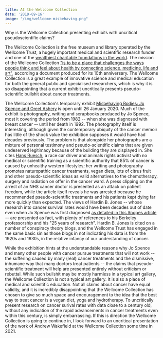 ```yaml
---
title: At the Wellcome Collection 
date: '2019-09-16'
image: "/img/wellcome-misbehaving.png"
---
```


Why is the Wellcome Collection presenting exhibits with uncritical pseudoscientific claims?

The Wellcome Collection is the free museum and library operated by the Wellcome Trust, a hugely important medical and scientific research funder and one of the [wealthiest charitable foundations in the world](https://en.wikipedia.org/wiki/List_of_wealthiest_charitable_foundations). The mission of the Wellcome Collection ["is to be a place that challenges the ways people think and feel about health by connecting science, medicine, life and art"](https://wellcomecollection.cdn.prismic.io/wellcomecollection%2F4207b8c8-70d1-461e-bea6-f9da13f9a55a_wellcome+collection+who+we+are+and+what+we+do_2.pdf), according a document produced for its 10th anniversary. The Wellcome Collection is a great example of innovative science and medical education for both the general public and specialised researchers, which is why it is so disappointing that a current exhibit uncritically presents pseudo-scientific bullshit about cancer treatments.

The Wellcome Collection's temporary exhibit [Misbehaving Bodies: Jo Spence and Oreet Ashery](https://wellcomecollection.org/exhibitions/XFHHShUAAAU_pE70) is open until 26 January 2020. Much of the exhibit is photography, writing and scrapbooks produced by Jo Spence, most it covering the period from 1982 -- when she was diagnosed with breast cancer -- until her death in 1992. The photography itself is interesting, although given the contemporary ubiquity of the cancer memoir has little of the shock value the exhibition supposes it would have had decades previously. The problem is that alongside her photographs are a mixture of personal testimony and pseudo-scientific claims that are given undeserved legitimacy because of the building they are displayed in. She cites [Hans Ruesch](https://en.wikipedia.org/wiki/Hans_Ruesch), a race car driver and animals rights activist with no medical or scientific training as a scientific authority that 85% of cancer is caused by unhealthy western lifestyles; her writing and photography promotes naturopathic cancer treatments, vegan diets, lots of citrus fruit and other pseudo-scientific ideas as valid alternatives to the chemotherapy, surgery and radiation on offer in the cancer ward. A press clipping on the arrest of an NHS cancer doctor is presented as an attack on patient freedom, while the article itself reveals he was arrested because he recommended pseudo-scientific treatments and his patients kept dying far more quickly than expected. The views of Hardin B. Jones -- whose research into cancer survival rates would have been decades out of date even when Jo Spence was first diagnosed [as detailed in this Snopes article](https://www.snopes.com/fact-check/chemotherapy-doctor-blows-the-whistle/) -- are presented as fact, with plenty of references to his Berkeley professorship and his "25 years of research". Hardin B. Jones is cited on a number of conspiracy theory blogs, and the Wellcome Trust has engaged in the same basic sin as those blogs in not indicating his data is from the 1920s and 1930s, in the relative infancy of our understanding of cancer.

While the exhibition hints at the understandable reasons why Jo Spence and many other people with cancer pursue treatments that will not work -- the suffering caused by many (real) cancer treatments and the dismissive, inhumane way that many doctors treat patients -- the claims that pseudo-scientific treatment will help are presented entirely without criticism or rebuttal. While such bullshit may be mostly harmless in a typical art gallery, the Wellcome Collection is not a typical art gallery. It is also a place of medical and scientific education. Not all claims about cancer have equal validity, and it is incredibly disappointing that the Wellcome Collection has chosen to give so much space and encouragement to the idea that the best way to treat cancer is a vegan diet, yoga and hydrotherapy. To uncritically present research on cancer surival rates with data close to a century old, without any indication of the rapid advancements in cancer treatments even within this century, is simply embarrassing. If this is direction the Wellcome Collection is going to continue in, I look forward to an uncritical presentation of the work of Andrew Wakefield at the Wellcome Collection some time in 2021.
